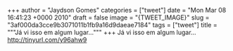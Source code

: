 
+++
author = "Jaydson Gomes"
categories = ["tweet"]
date = "Mon Mar 08 16:41:23 +0000 2010"
draft = false
image = "{TWEET_IMAGE}"
slug = "3af000da3cce9b3071011b1fb9a16d9daeae7184"
tags = ["tweet"]
title = """Já vi isso em algum lugar..."""
+++
Já vi isso em algum lugar... http://tinyurl.com/y96ahw9
